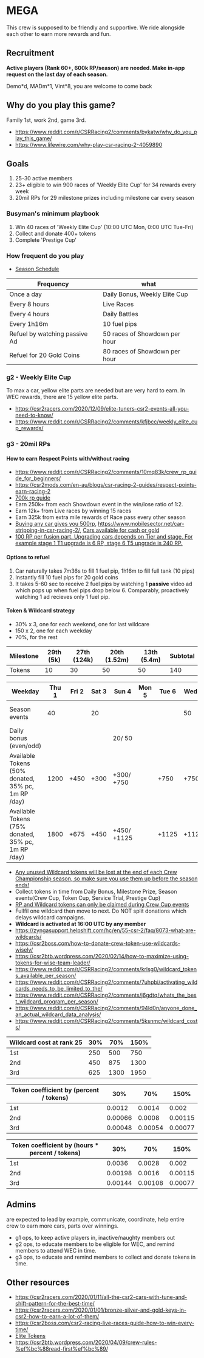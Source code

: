 # MEGA
This crew is supposed to be friendly and supportive. We ride alongside each other to earn more rewards and fun.

## Recruitment
**Active players (Rank 60+, 600k RP/season) are needed. Make in-app request on the last day of each season.**

Demo\*d, MADm\*1, Vint\*8, you are welcome to come back

## Why do you play this game?
Family 1st, work 2nd, game 3rd.
- https://www.reddit.com/r/CSRRacing2/comments/bykatw/why_do_you_play_this_game/
- https://www.lifewire.com/why-play-csr-racing-2-4059890

## Goals
1. 25-30 active members
2. 23+ eligible to win 900 races of 'Weekly Elite Cup' for 34 rewards every week
3. 20mil RPs for 29 milestone prizes including milestone car every season

### Busyman's minimum playbook
1. Win 40 races of 'Weekly Elite Cup' (10:00 UTC Mon, 0:00 UTC Tue-Fri)
2. Collect and donate 400+ tokens
3. Complete 'Prestige Cup'

### How frequent do you play
- [Season Schedule](https://docs.google.com/spreadsheets/d/1jsgWgXeBoPMRBNFMbDjJLuDbk90S9DuI_o8sPuSyBmI/htmlview)

|Frequency|what|
|---------|----|
|Once a day|Daily Bonus, Weekly Elite Cup|
|Every 8 hours|Live Races|
|Every 4 hours|Daily Battles|
|Every 1h16m|10 fuel pips|
|Refuel by watching passive Ad|50 races of Showdown per hour|
|Refuel for 20 Gold Coins|80 races of Showdown per hour|

### g2 - Weekly Elite Cup
To max a car, yellow elite parts are needed but are very hard to earn. In WEC rewards, there are 15 yellow elite parts.
- https://csr2racers.com/2020/12/09/elite-tuners-csr2-events-all-you-need-to-know/
- https://www.reddit.com/r/CSRRacing2/comments/kfjbcc/weekly_elite_cup_rewards/

### g3 - 20mil RPs

#### How to earn Respect Points with/without racing
- https://www.reddit.com/r/CSRRacing2/comments/10mq83k/crew_rp_guide_for_beginners/
- https://csr2mods.com/en-au/blogs/csr-racing-2-guides/respect-points-earn-racing-2
- [700k rp guide](https://csr2btb.wordpress.com/2019/09/16/csr2-season-events-schedule-and-prize/)
- Earn 250k+ from each Showdown event in the win/lose ratio of 1:2.
- Earn 12k+ from Live races by winning 15 races
- Earn 325k from extra mile rewards of Race pass every other season
- [Buying any car gives you 500rp](https://www.reddit.com/r/CSRRacing2/comments/52f1yr/earning_rp_without_racing/), https://www.mobilesector.net/car-stripping-in-csr-racing-2/, [Cars available for cash or gold](https://docs.google.com/spreadsheets/d/1IUQrLBN_NkSKhKuHbe9DRfBFhF9Yf2_x6Yl3izL6lLE/)
- [100 RP per fusion part. Upgrading cars depends on Tier and stage. For example stage 1 T1 upgrade is 6 RP, stage 6 T5 upgrade is 240 RP.](https://www.reddit.com/r/CSR2/comments/g534f2/how_much_rp_do_i_get_from_fitting_fusion_parts/)

#### Options to refuel
1. Car naturally takes 7m36s to fill 1 fuel pip, 1h16m to fill full tank (10 pips)
2. Instantly fill 10 fuel pips for 20 gold coins
3. It takes 5-60 sec to receive 2 fuel pips by watching 1 **passive** video ad which pops up when fuel pips drop below 6. Comparably, proactively watching 1 ad recieves only 1 fuel pip.

#### Token & Wildcard strategy
- 30% x 3, one for each weekend, one for last wildcare
- 150 x 2, one for each weekday
- 70%, for the rest

|Milestone|29th (5k)|27th (124k)|20th (1.52m)|13th (5.4m)|Subtotal|
|--|--|--|--|--|--|
|Tokens|10|30|50|50|140|

|Weekday|Thu 1|Fri 2|Sat 3|Sun 4|Mon 5|Tue 6|Wed 7|Thu 8|Fri 9|Sat 10|Sun 11|Mon 12|Tue 13|Wed 14|Sub- total|
|--|--|--|--|--|--|--|--|--|--|--|--|--|--|--|--|
|Season events|40||20||||50|20 (PC)|40|50 (PC)||20|||170+ 70 (PC)|
|Daily bonus (even/odd)||||20/ 50|||||||50/ 100||||70/ 150|
|Available Tokens (50% donated, 35% pc, 1m RP /day)|1200|+450|+300|+300/ +750||+750|+750|+210 (PC)|+600|+525 (PC)|+750/ +1500|+300||||
|Available Tokens (75% donated, 35% pc, 1m RP /day)|1800|+675|+450|+450/ +1125||+1125|+1125|+210 (PC)|+900|+525 (PC)|+1125/ +2250|+450||||

- [Any unused Wildcard tokens will be lost at the end of each Crew Championship season, so make sure you use them up before the season ends!](https://zyngasupport.helpshift.com/hc/en/55-csr-2/faq/8074-what-happens-to-my-wildcard-tokens-at-the-end-of-the-crew-championship-season/)
- Collect tokens in time from Daily Bonus, Milestone Prize, Season events(Crew Cup, Token Cup, Service Trial, Prestige Cup)
- [RP and Wildcard tokens can only be claimed during Crew Cup events](https://www.tumblr.com/csrracingofficial/178448763240/the-player-inbox-explained)
- Fullfil one wildcard then move to next. Do NOT split donations which delays wildcard campaigns.
- **Wildcard is activated at 16:00 UTC by any member**
- https://zyngasupport.helpshift.com/hc/en/55-csr-2/faq/8073-what-are-wildcards/
- https://csr2boss.com/how-to-donate-crew-token-use-wildcards-wisely/
- https://csr2btb.wordpress.com/2020/02/14/how-to-maximize-using-tokens-for-wise-team-leader/
- https://www.reddit.com/r/CSRRacing2/comments/krlsg0/wildcard_tokens_available_per_season/
- https://www.reddit.com/r/CSRRacing2/comments/7uhpbi/activating_wildcards_needs_to_be_limited_to_the/
- https://www.reddit.com/r/CSRRacing2/comments/j6gdtq/whats_the_best_wildcard_program_per_season/
- https://www.reddit.com/r/CSRRacing2/comments/94ld0n/anyone_done_an_actual_wildcard_data_analysis/
- https://www.reddit.com/r/CSRRacing2/comments/5ksnmc/wildcard_costs/

|Wildcard cost at rank 25|30%|70%|150%|
|---|---|---|---|
|1st|250|500|750|
|2nd|450|875|1300|
|3rd|625|1300|1950|

|Token coefficient by (percent / tokens)|30%|70%|150%|
|---|---|---|---|
|1st|0.0012|0.0014|0.002|
|2nd|0.00066|0.0008|0.00115|
|3rd|0.00048|0.00054|0.00077|

|Token coefficient by (hours * percent / tokens)|30%|70%|150%|
|---|---|---|---|
|1st|0.0036|0.0028|0.002|
|2nd|0.00198|0.0016|0.00115|
|3rd|0.00144|0.00108|0.00077|

## Admins
are expected to lead by example, communicate, coordinate, help entire crew to earn more cars, parts over winnings.
- g1 ops, to keep active players in, inactive/naughty members out
- g2 ops, to educate members to be eligible for WEC, and remind members to attend WEC in time.
- g3 ops, to educate and remind members to collect and donate tokens in time.

## Other resources
- https://csr2racers.com/2020/01/11/all-the-csr2-cars-with-tune-and-shift-pattern-for-the-best-time/
- https://csr2racers.com/2020/01/01/bronze-silver-and-gold-keys-in-csr2-how-to-earn-a-lot-of-them/
- https://csr2boss.com/csr2-racing-live-races-guide-how-to-win-every-time/
- [Elite Tokens](https://docs.google.com/spreadsheets/d/e/2PACX-1vTPHrSP6Ttu1Ctc7_jTQRtXIQFd9-9emCuc8oe_FtnLSjvJBj7e3OM8sNjCo8dVb901kyRqFvr-Inng/pubhtml)
- https://csr2btb.wordpress.com/2020/04/09/crew-rules-%ef%bc%88read-first%ef%bc%89/
